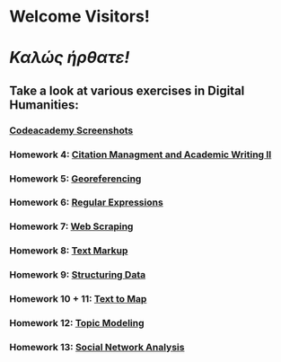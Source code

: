 # **Welcome Visitors!**
# _Καλώς ήρθατε!_

## Take a look at various exercises in Digital Humanities:

### [Codeacademy Screenshots](https://elisabethluif.github.io/screenshots.html)

### Homework 4: [Citation Managment and Academic Writing II](https://elisabethluif.github.io/04_article)

### Homework 5:  [Georeferencing](https://elisabethluif.github.io/05_georeferencing)

### Homework 6: [Regular Expressions](https://elisabethluif.github.io/06_regex)

### Homework 7: [Web Scraping](https://elisabethluif.github.io/07_webscraping)

### Homework 8: [Text Markup](https://elisabethluif.github.io/08_textmarkup)

### Homework 9: [Structuring Data](https://elisabethluif.github.io/09_structuring)

### Homework 10 + 11: [Text to Map](https://elisabethluif.github.io/10_11_texttomap)

### Homework 12: [Topic Modeling](https://elisabethluif.github.io/12_topicmodeling)

### Homework 13: [Social Network Analysis](https://elisabethluif.github.io/13_socialnetworkanalysis)



